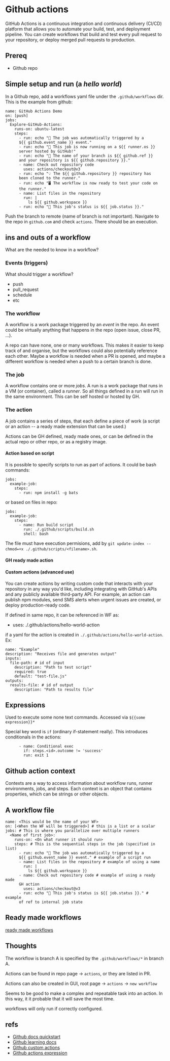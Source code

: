 # Github actions

GitHub Actions is a continuous integration and continuous delivery (CI/CD) platform
that allows you to automate your build, test, and deployment pipeline. You can
create workflows that build and test every pull request to your repository, or
deploy merged pull requests to production.

## Prereq

- Github repo

## Simple setup and run (a _hello world_)

In a Github repo, add a workflows yaml file under the `.github/workflows` dir. This
is the example from github:

```
name: GitHub Actions Demo
on: [push]
jobs:
  Explore-GitHub-Actions:
    runs-on: ubuntu-latest
    steps:
      - run: echo "🎉 The job was automatically triggered by a
      ${{ github.event_name }} event."
      - run: echo "🐧 This job is now running on a ${{ runner.os }}
      server hosted by GitHub!"
      - run: echo "🔎 The name of your branch is ${{ github.ref }}
      and your repository is ${{ github.repository }}."
      - name: Check out repository code
        uses: actions/checkout@v3
      - run: echo "💡 The ${{ github.repository }} repository has
      been cloned to the runner."
      - run: echo "🖥️ The workflow is now ready to test your code on
      the runner."
      - name: List files in the repository
        run: |
          ls ${{ github.workspace }}
      - run: echo "🍏 This job's status is ${{ job.status }}."
```

Push the branch to remote (name of branch is not important). Navigate to the repo
in `github.com` and check `actions`. There should be an execution.

## ins and outs of a workflow

What are the needed to know in a workflow?

### Events (triggers)

What should trigger a workflow?

- push
- pull_request
- schedule
- etc

### The workflow

A workflow is a work package triggered by an _event_ in the repo. An event
could be virtually anything that happens in the repo
(open issue, close PR, ...).

A repo can have none, one or many workflows. This makes it easier to keep track of
and organise, but the workflows could also potentially reference each other.
Maybe a workflow is needed when a PR is opened, and maybe a different workflow is
needed when a push to a certain branch is done.

### The job

A workflow contains one or more _jobs_. A run is a work package that runs in a VM
(or container), called a _runner_. So all things defined in a run will run in the
same environment. This can be self hosted or hosted by GH.

### The action

A job contains a series of steps, that each define a piece of work (a script or
an action -- a ready made extension that can be used.)

Actions can be GH defined, ready made ones, or can be defined in the actual repo
or other repo, or as a registry image.

#### Action based on script

It is possible to specify scripts to run as part of actions. It could be bash commands:

```
jobs:
  example-job:
    steps:
      - run: npm install -g bats
```

or based on files in repo:

```
jobs:
  example-job:
    steps:
      - name: Run build script
        run: ./.github/scripts/build.sh
        shell: bash
```

The file must have execution permisions, add by
`git update-index --chmod=+x ./.github/scripts/<filename>.sh`.

#### GH ready made action

#### Custom actions (advanced use)

You can create actions by writing custom code that interacts with your
repository in any way you'd like, including integrating with GitHub's
APIs and any publicly available third-party API. For example, an action
can publish npm modules, send SMS alerts when urgent issues are created,
or deploy production-ready code.

If defined in same repo, it can be referenced in WF as:

- uses: ./.github/actions/hello-world-action

if a yaml for the action is created in `./.github/actions/hello-world-action`.
Ex:

```
name: "Example"
description: "Receives file and generates output"
inputs:
  file-path: # id of input
    description: "Path to test script"
    required: true
    default: "test-file.js"
outputs:
  results-file: # id of output
    description: "Path to results file"
```

## Expressions

Used to execute some none text commands. Accessed via `${{some expression}}*`

Special key word is `if` (ordinary if-statement really). This introduces
conditionals in the actions:

```
      - name: Conditional exec
        if: steps.<id>.outcome != 'success'
        run: exit 1
```

## Github action context

Contexts are a way to access information about workflow runs, runner environments,
jobs, and steps. Each context is an object that contains properties, which can be
strings or other objects.

## A workflow file

```
name: <This would be the name of your WF>
on: [<When the WF will be triggered>] # this is a list or a scalar
jobs: # This is where you parallelize over multiple runners
  <Name of first job>:
    runs-on: <On what runner it should run>
    steps: # This is the sequential steps in the job (specified in list)
      - run: echo "🎉 The job was automatically triggered by a
      ${{ github.event_name }} event." # example of a script run
      - name: List files in the repository # example of using a name
        run: |
          ls ${{ github.workspace }}
      - name: Check out repository code # example of using a ready made
      GH action
        uses: actions/checkout@v3
      - run: echo "🍏 This job's status is ${{ job.status }}." # example
      of ref to internal job state
```

## Ready made workflows

[ready made workflows](https://github.com/actions/starter-workflows)

## Thoughts

The workflow is branch A is specified by the `.github/workflows/*` in branch A.

Actions can be found in repo page -> `actions`, or they are listed in PR.

Actions can also be created in GUI, root page -> `actions` -> `new workflow`

Seems to be good to make a complex and repeatable task into an action. In this way,
it it probable
that it will save the most time.

workflows will only run if correctly configured.

## refs

- [Github docs quickstart](https://docs.github.com/en/actions/quickstart)
- [Github learning docs](https://docs.github.com/en/actions/learn-github-actions)
- [Github custom actions](https://docs.github.com/en/actions/creating-actions)
- [Github actions expression](https://docs.github.com/en/actions/learn-github-actions/expressions)
